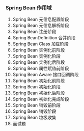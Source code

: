 ### Spring Bean 作用域

1.  Spring Bean 元信息配置阶段
2.  Spring Bean 元信息解析阶段
3.  Spring Bean 注册阶段
4.  Spring BeanDefinition 合并阶段
5.  Spring Bean Class 加载阶段
6.  Spring Bean 实例化前阶段
7.  Spring Bean 实例化阶段
8.  Spring Bean 实例化后阶段
9.  Spring Bean 属性赋值前阶段
10. Spring Bean Aware 接口回调阶段
11. Spring Bean 初始化前阶段
12. Spring Bean 初始化阶段
13. Spring Bean 初始化后阶段
14. Spring Bean 初始化完成阶段
15. Spring Bean 销毁前阶段
16. Spring Bean 销毁阶段
17. Spring Bean 垃圾收集
18. 面试题